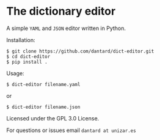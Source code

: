# The dictionary editor 
A simple `YAML` and `JSON` editor written in Python.

Installation:
```
$ git clone https://github.com/dantard/dict-editor.git
$ cd dict-editor
$ pip install . 
```

Usage:
```
$ dict-editor filename.yaml
```
or

```
$ dict-editor filename.json
```

Licensed under the GPL 3.0 License. 

For questions or issues email `dantard at unizar.es`
